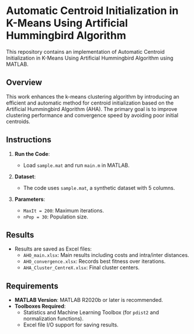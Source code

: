 # Automatic Centroid Initialization in K-Means Using Artificial Hummingbird Algorithm
This repository contains an implementation of Automatic Centroid Initialization in K-Means Using Artificial Hummingbird Algorithm using MATLAB.

## Overview
This work enhances the k-means clustering algorithm by introducing an efficient and automatic method for centroid initialization based on the Artificial Hummingbird Algorithm (AHA). The primary goal is to improve clustering performance and convergence speed by avoiding poor initial centroids.

## Instructions

1. **Run the Code**: 
   - Load `sample.mat` and run `main.m` in MATLAB.

2. **Dataset**: 
   - The code uses `sample.mat`, a synthetic dataset with 5 columns.

3. **Parameters**:
   - `MaxIt = 200`: Maximum iterations.
   - `nPop = 30`: Population size.

## Results
- Results are saved as Excel files:
  - `AHO_main.xlsx`: Main results including costs and intra/inter distances.
  - `AHO_convergence.xlsx`: Records best fitness over iterations.
  - `AHA_Cluster_CentreX.xlsx`: Final cluster centers.
 

## Requirements
- **MATLAB Version**: MATLAB R2020b or later is recommended.
- **Toolboxes Required**:
  - Statistics and Machine Learning Toolbox (for `pdist2` and normalization functions).
  - Excel file I/O support for saving results.
